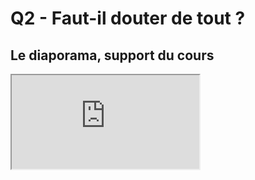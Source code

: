 # Q2 - Faut-il douter de tout ?

## Le diaporama, support du cours

<iframe src="https://eyssette.github.io/marp-slides/slides/2021-2022/s5-ch10-q2.html"></iframe>
